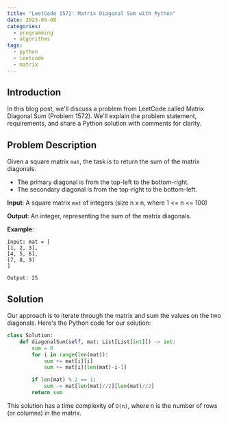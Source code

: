 ```yaml
---
title: "LeetCode 1572: Matrix Diagonal Sum with Python"
date: 2023-05-08
categories:
  - programming
  - algorithms
tags:
  - python
  - leetcode
  - matrix
---
```


## Introduction

In this blog post, we'll discuss a problem from LeetCode called Matrix Diagonal Sum (Problem 1572). We'll explain the problem statement, requirements, and share a Python solution with comments for clarity.

## Problem Description

Given a square matrix `mat`, the task is to return the sum of the matrix diagonals.

- The primary diagonal is from the top-left to the bottom-right.
- The secondary diagonal is from the top-right to the bottom-left.

**Input**: A square matrix `mat` of integers (size n x n, where 1 <= n <= 100)

**Output**: An integer, representing the sum of the matrix diagonals.

**Example**:

```
Input: mat = [
[1, 2, 3],
[4, 5, 6],
[7, 8, 9]
]

Output: 25
```

## Solution

Our approach is to iterate through the matrix and sum the values on the two diagonals. Here's the Python code for our solution:

```python
class Solution:
    def diagonalSum(self, mat: List[List[int]]) -> int:
        sum = 0
        for i in range(len(mat)):
            sum += mat[i][i]
            sum += mat[i][len(mat)-i-1]

        if len(mat) % 2 == 1:
            sum -= mat[len(mat)//2][len(mat)//2]
        return sum
```

This solution has a time complexity of `O(n)`, where n is the number of rows (or columns) in the matrix.